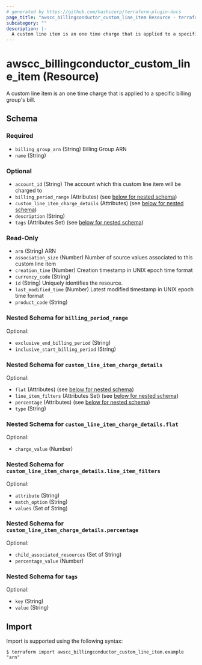 ```yaml
---
# generated by https://github.com/hashicorp/terraform-plugin-docs
page_title: "awscc_billingconductor_custom_line_item Resource - terraform-provider-awscc"
subcategory: ""
description: |-
  A custom line item is an one time charge that is applied to a specific billing group's bill.
---
```


# awscc_billingconductor_custom_line_item (Resource)

A custom line item is an one time charge that is applied to a specific billing group's bill.



<!-- schema generated by tfplugindocs -->
## Schema

### Required

- `billing_group_arn` (String) Billing Group ARN
- `name` (String)

### Optional

- `account_id` (String) The account which this custom line item will be charged to
- `billing_period_range` (Attributes) (see [below for nested schema](#nestedatt--billing_period_range))
- `custom_line_item_charge_details` (Attributes) (see [below for nested schema](#nestedatt--custom_line_item_charge_details))
- `description` (String)
- `tags` (Attributes Set) (see [below for nested schema](#nestedatt--tags))

### Read-Only

- `arn` (String) ARN
- `association_size` (Number) Number of source values associated to this custom line item
- `creation_time` (Number) Creation timestamp in UNIX epoch time format
- `currency_code` (String)
- `id` (String) Uniquely identifies the resource.
- `last_modified_time` (Number) Latest modified timestamp in UNIX epoch time format
- `product_code` (String)

<a id="nestedatt--billing_period_range"></a>
### Nested Schema for `billing_period_range`

Optional:

- `exclusive_end_billing_period` (String)
- `inclusive_start_billing_period` (String)


<a id="nestedatt--custom_line_item_charge_details"></a>
### Nested Schema for `custom_line_item_charge_details`

Optional:

- `flat` (Attributes) (see [below for nested schema](#nestedatt--custom_line_item_charge_details--flat))
- `line_item_filters` (Attributes Set) (see [below for nested schema](#nestedatt--custom_line_item_charge_details--line_item_filters))
- `percentage` (Attributes) (see [below for nested schema](#nestedatt--custom_line_item_charge_details--percentage))
- `type` (String)

<a id="nestedatt--custom_line_item_charge_details--flat"></a>
### Nested Schema for `custom_line_item_charge_details.flat`

Optional:

- `charge_value` (Number)


<a id="nestedatt--custom_line_item_charge_details--line_item_filters"></a>
### Nested Schema for `custom_line_item_charge_details.line_item_filters`

Optional:

- `attribute` (String)
- `match_option` (String)
- `values` (Set of String)


<a id="nestedatt--custom_line_item_charge_details--percentage"></a>
### Nested Schema for `custom_line_item_charge_details.percentage`

Optional:

- `child_associated_resources` (Set of String)
- `percentage_value` (Number)



<a id="nestedatt--tags"></a>
### Nested Schema for `tags`

Optional:

- `key` (String)
- `value` (String)

## Import

Import is supported using the following syntax:

```shell
$ terraform import awscc_billingconductor_custom_line_item.example "arn"
```
